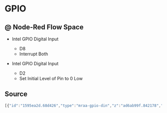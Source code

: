 # GPIO 

## @ Node-Red Flow Space

- Intel GPIO Digital Input
  - D8
  - Interrupt Both

- Intel GPIO Digital Input
  - D2
  - Set Initial Level of Pin to 0 Low

## Source

```js
[{"id":"1595ea2d.68d426","type":"mraa-gpio-din","z":"ad6ab99f.842178","name":"","pin":"8","interrupt":"b","x":230,"y":160,"wires":[["202dab13.c26284"]]},{"id":"202dab13.c26284","type":"mraa-gpio-dout","z":"ad6ab99f.842178","name":"","pin":"2","set":true,"level":"0","x":550,"y":160,"wires":[]}]
```

